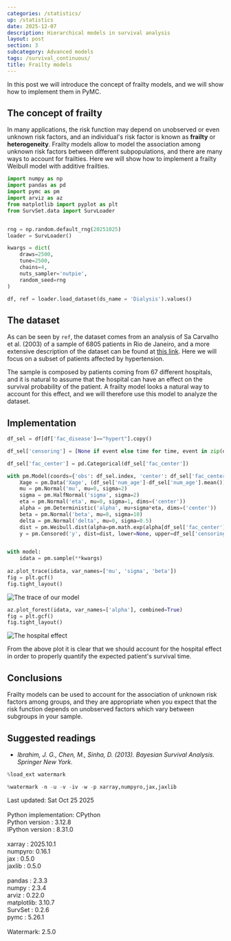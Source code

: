 ```yaml
---
categories: /statistics/
up: /statistics
date: 2025-12-07
description: Hierarchical models in survival analysis
layout: post
section: 3
subcategory: Advanced models
tags: /survival_continuous/
title: Frailty models
---
```


In this post we will introduce the concept of frailty models,
and we will show how to implement them in PyMC.

## The concept of frailty

In many applications, the risk function may depend on unobserved or even unknown
risk factors, and an individual's risk factor is known as **frailty** or
**heterogeneity**.
Frailty models allow to model the association among unknown risk
factors between different subpopulations, and there are many ways to 
account for frailties.
Here we will show how to implement a frailty Weibull model with additive frailties.

```python
import numpy as np
import pandas as pd
import pymc as pm
import arviz as az
from matplotlib import pyplot as plt
from SurvSet.data import SurvLoader


rng = np.random.default_rng(20251025)
loader = SurvLoader()

kwargs = dict(
    draws=2500,
    tune=2500,
    chains=4,
    nuts_sampler='nutpie',
    random_seed=rng
)

df, ref = loader.load_dataset(ds_name = 'Dialysis').values()
```


## The dataset

As can be seen by `ref`, the dataset comes from an analysis
of Sa Carvalho et al. (2003) of a sample of 6805
patients in Rio de Janeiro, and a more extensive description
of the dataset can be found at [this link](https://rdrr.io/cran/RcmdrPlugin.survival/man/Dialysis.html).
Here we will focus on a subset of patients affected by hypertension.

The sample is composed by patients coming from 67 different hospitals,
and it is natural to assume that the hospital can have an effect on
the survival probability of the patient.
A frailty model looks a natural way to account for this effect,
and we will therefore use this model to analyze the dataset.


## Implementation

```python
df_sel = df[df['fac_disease']=="hypert"].copy()

df_sel['censoring'] = [None if event else time for time, event in zip(df_sel['time'], df_sel['event'])]

df_sel['fac_center'] = pd.Categorical(df_sel['fac_center'])

with pm.Model(coords={'obs': df_sel.index, 'center': df_sel['fac_center'].drop_duplicates()}) as model:
    Xage = pm.Data('Xage', (df_sel['num_age']-df_sel['num_age'].mean())/(2*df_sel['num_age'].std()), dims=('obs'))
    mu = pm.Normal('mu', mu=0, sigma=2)
    sigma = pm.HalfNormal('sigma', sigma=2)
    eta = pm.Normal('eta', mu=0, sigma=1, dims=('center'))
    alpha = pm.Deterministic('alpha', mu+sigma*eta, dims=('center'))
    beta = pm.Normal('beta', mu=0, sigma=10)
    delta = pm.Normal('delta', mu=0, sigma=0.5)
    dist = pm.Weibull.dist(alpha=pm.math.exp(alpha[df_sel['fac_center'].cat.codes] + delta*Xage ), beta=pm.math.exp(beta))
    y = pm.Censored('y', dist=dist, lower=None, upper=df_sel['censoring'], observed=df_sel['time'], dims=('obs'))


with model:
    idata = pm.sample(**kwargs)
    
az.plot_trace(idata, var_names=['mu', 'sigma', 'beta'])
fig = plt.gcf()
fig.tight_layout()
```

![The trace of our model](/docs/assets/images/statistics/frailty/trace.webp)

```python
az.plot_forest(idata, var_names=['alpha'], combined=True)
fig = plt.gcf()
fig.tight_layout()
```

![The hospital effect](/docs/assets/images/statistics/frailty/alpha.webp)

From the above plot it is clear that we should account for the hospital
effect in order to properly quantify the expected patient's survival time.

## Conclusions

Frailty models can be used to account for the association of unknown
risk factors among groups, and they are appropriate when you expect
that the risk function depends on unobserved factors which vary between
subgroups in your sample.

## Suggested readings

- <cite>Ibrahim, J. G., Chen, M., Sinha, D. (2013). Bayesian Survival Analysis. Springer New York.</cite>


```python
%load_ext watermark
```

```python
%watermark -n -u -v -iv -w -p xarray,numpyro,jax,jaxlib
```

<div class="code">
Last updated: Sat Oct 25 2025<br>
<br>
Python implementation: CPython<br>
Python version       : 3.12.8<br>
IPython version      : 8.31.0<br>
<br>
xarray : 2025.10.1<br>
numpyro: 0.16.1<br>
jax    : 0.5.0<br>
jaxlib : 0.5.0<br>
<br>
pandas    : 2.3.3<br>
numpy     : 2.3.4<br>
arviz     : 0.22.0<br>
matplotlib: 3.10.7<br>
SurvSet   : 0.2.6<br>
pymc      : 5.26.1<br>
<br>
Watermark: 2.5.0
</div>